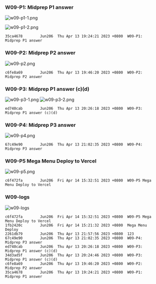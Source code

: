 ### W09-P1: Midprep P1 answer

![w09-p1-1.png](https://obsbeppzfkkzhooliozs.supabase.co/storage/v1/object/public/demo-93/md_img/w09/p1-1.png?t=2023-04-13T11%3A21%3A13.923Z)

![w09-p1-2.png](https://obsbeppzfkkzhooliozs.supabase.co/storage/v1/object/public/demo-93/md_img/w09/p1-2.png?t=2023-04-13T11%3A22%3A08.165Z)

```
35ca4678        Jun206  Thu Apr 13 19:24:21 2023 +0800  W09-P1: Midprep P1 answer
```

### W09-P2: Midprep P2 answer

![w09-p2.png](https://obsbeppzfkkzhooliozs.supabase.co/storage/v1/object/public/demo-93/md_img/w09/p2.png?t=2023-04-13T11%3A45%3A43.664Z)

```
c6fe8a69        Jun206  Thu Apr 13 19:46:20 2023 +0800  W09-P2: Midprep P2 answer
```

### W09-P3: Midprep P1 answer (c)(d)

![w09-p3-1.png](https://obsbeppzfkkzhooliozs.supabase.co/storage/v1/object/public/demo-93/md_img/w09/p3-1.png)
![w09-p3-2.png](https://obsbeppzfkkzhooliozs.supabase.co/storage/v1/object/public/demo-93/md_img/w09/p3-2.png?t=2023-04-13T12%3A26%3A02.425Z)

```
ed740cab        Jun206  Thu Apr 13 20:26:18 2023 +0800  W09-P3: Midprep P1 answer (c)(d)
```

### W09-P4: Midprep P3 answer

![w09-p4.png](https://obsbeppzfkkzhooliozs.supabase.co/storage/v1/object/public/demo-93/md_img/w09/p4.png?t=2023-04-13T13%3A01%3A40.490Z)

```
67c49e90        Jun206  Thu Apr 13 21:02:35 2023 +0800  W09-P4: Midprep P3 answer
```
### W09-P5 Mega Menu Deploy to Vercel
![w09-p5.png](https://obsbeppzfkkzhooliozs.supabase.co/storage/v1/object/public/demo-93/md_img/w09/p5.PNG?t=2023-04-14T07%3A31%3A32.531Z)
```
c6f472fa        Jun206  Fri Apr 14 15:32:51 2023 +0800  W09-P5 Mega Menu Deploy to Vercel
```

### W09-logs

![w09-logs](https://obsbeppzfkkzhooliozs.supabase.co/storage/v1/object/public/demo-93/md_img/w09/w09-logs.png)

```
c6f472fa        Jun206  Fri Apr 14 15:32:51 2023 +0800  W09-P5 Mega Menu Deploy to Vercel
1fb2420c        Jun206  Fri Apr 14 15:21:32 2023 +0800  Mega Menu Deploy
2261db79        Jun206  Thu Apr 13 21:57:56 2023 +0800  123
67c49e90        Jun206  Thu Apr 13 21:02:35 2023 +0800  W09-P4: Midprep P3 answer
ed740cab        Jun206  Thu Apr 13 20:26:18 2023 +0800  W09-P3: Midprep P1 answer (c)(d)
34d3ad5f        Jun206  Thu Apr 13 20:24:46 2023 +0800  W09-P3: Midprep P1 answer (c)(d)
c6fe8a69        Jun206  Thu Apr 13 19:46:20 2023 +0800  W09-P2: Midprep P2 answer
35ca4678        Jun206  Thu Apr 13 19:24:21 2023 +0800  W09-P1: Midprep P1 answer
```
